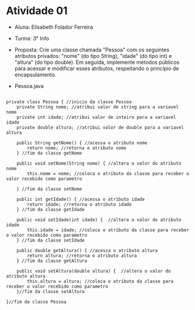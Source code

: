 # Atividade 01
* Aluna: Elisabeth Folador Ferreira
* Turma: 3° Info 
* Proposta:  Crie uma classe chamada "Pessoa" com os seguintes atributos privados: 
"nome" (do tipo String), "idade" (do tipo int) e "altura" (do tipo double). 
Em seguida, implemente métodos públicos para acessar e modificar esses atributos,
respeitando o princípio de encapsulamento.

* Pessoa.java
```

private class Pessoa { //inicio da classe Pessoa
    private String nome; //atribui valor de string para a variavel nome
    private int idade; //atribui valor de inteiro para a variavel idade
    private double altura; //atribui valor de double para a variavel altura
    
    public String getNome() { //acessa o atributo nome
        return nome; //retorna o atributo nome
    } //fim da classe getNome
    
    public void setNome(String nome) { //altera o valor do atributo nome
        this.nome = nome; //coloca o atributo da classe para receber o valor recebido como parametro

    } //fim da classe setNome
    
    public int getIdade() { //acessa o atributo idade
        return idade; //retorna o atributo idade
    } //fim da classe getIdade
    
    public void setIdade(int idade) {  //altera o valor do atributo idade
        this.idade = idade; //coloca o atributo da classe para receber o valor recebido como parametro
    } //fim da classe setIdade
    
    public double getAltura() { //acessa o atributo altura
        return altura; //retorna o atributo altura
    } //fim da classe getAltura
    
    public void setAltura(double altura) {  //altera o valor do atributo altura
        this.altura = altura; //coloca o atributo da classe para receber o valor recebido como parametro
    }//fim da classe setAltura

}//fim da classe Pessoa
